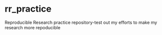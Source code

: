 # rr_practice
Reproducible Research practice repository-test out my efforts to make my research more repoducible 
